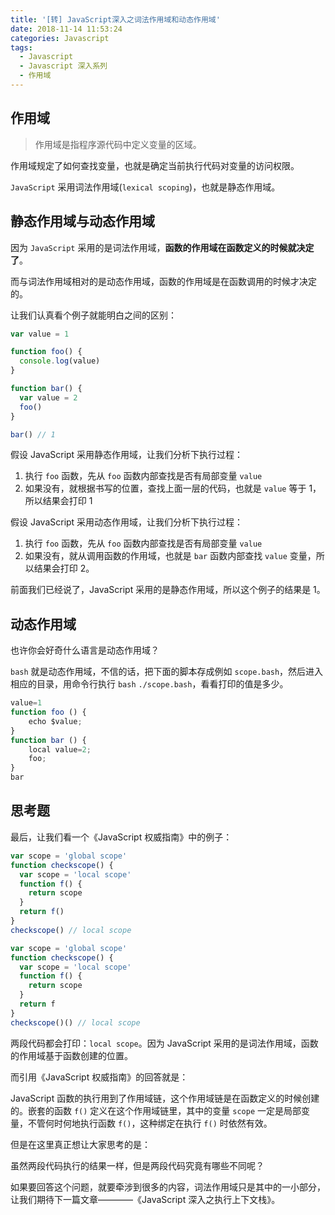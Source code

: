 ```yaml
---
title: '[转] JavaScript深入之词法作用域和动态作用域'
date: 2018-11-14 11:53:24
categories: Javascript
tags:
  - Javascript
  - Javascript 深入系列
  - 作用域
---
```


## 作用域

> 作用域是指程序源代码中定义变量的区域。

作用域规定了如何查找变量，也就是确定当前执行代码对变量的访问权限。

`JavaScript` 采用词法作用域(`lexical scoping`)，也就是静态作用域。

## 静态作用域与动态作用域

因为 `JavaScript` 采用的是词法作用域，**函数的作用域在函数定义的时候就决定了**。

而与词法作用域相对的是动态作用域，函数的作用域是在函数调用的时候才决定的。

让我们认真看个例子就能明白之间的区别：

```js
var value = 1

function foo() {
  console.log(value)
}

function bar() {
  var value = 2
  foo()
}

bar() // 1
```

假设 JavaScript 采用静态作用域，让我们分析下执行过程：

1. 执行 `foo` 函数，先从 `foo` 函数内部查找是否有局部变量 `value`
2. 如果没有，就根据书写的位置，查找上面一层的代码，也就是 `value` 等于 1，所以结果会打印 1

假设 JavaScript 采用动态作用域，让我们分析下执行过程：

1. 执行 `foo` 函数，先从 `foo` 函数内部查找是否有局部变量 `value`
2. 如果没有，就从调用函数的作用域，也就是 `bar` 函数内部查找 `value` 变量，所以结果会打印 2。

前面我们已经说了，JavaScript 采用的是静态作用域，所以这个例子的结果是 1。

## 动态作用域

也许你会好奇什么语言是动态作用域？

`bash` 就是动态作用域，不信的话，把下面的脚本存成例如 `scope.bash`，然后进入相应的目录，用命令行执行 `bash` `./scope.bash`，看看打印的值是多少。

```js
value=1
function foo () {
    echo $value;
}
function bar () {
    local value=2;
    foo;
}
bar
```

## 思考题

最后，让我们看一个《JavaScript 权威指南》中的例子：

```js
var scope = 'global scope'
function checkscope() {
  var scope = 'local scope'
  function f() {
    return scope
  }
  return f()
}
checkscope() // local scope
```

```js
var scope = 'global scope'
function checkscope() {
  var scope = 'local scope'
  function f() {
    return scope
  }
  return f
}
checkscope()() // local scope
```

两段代码都会打印：`local scope`。因为 JavaScript 采用的是词法作用域，函数的作用域基于函数创建的位置。

而引用《JavaScript 权威指南》的回答就是：

JavaScript 函数的执行用到了作用域链，这个作用域链是在函数定义的时候创建的。嵌套的函数 `f()` 定义在这个作用域链里，其中的变量 `scope` 一定是局部变量，不管何时何地执行函数 `f()`，这种绑定在执行 `f()` 时依然有效。

但是在这里真正想让大家思考的是：

虽然两段代码执行的结果一样，但是两段代码究竟有哪些不同呢？

如果要回答这个问题，就要牵涉到很多的内容，词法作用域只是其中的一小部分，让我们期待下一篇文章————《JavaScript 深入之执行上下文栈》。
